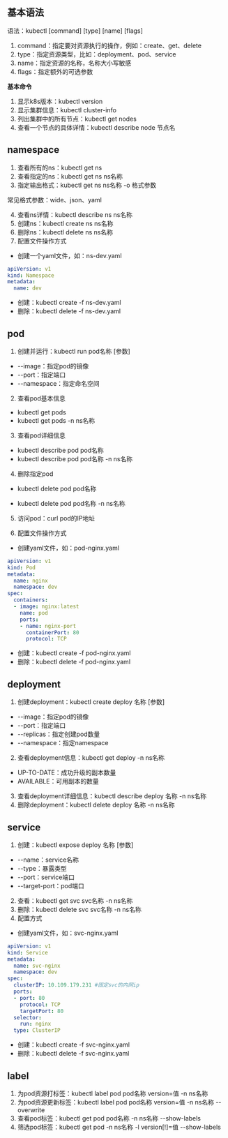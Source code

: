 ## 基本语法

语法：kubectl [command] [type] [name] [flags]

1. command：指定要对资源执行的操作，例如：create、get、delete
2. type：指定资源类型，比如：deployment、pod、service
3. name：指定资源的名称，名称大小写敏感
4. flags：指定额外的可选参数

**基本命令**

1. 显示k8s版本：kubectl version
2. 显示集群信息：kubectl cluster-info
3. 列出集群中的所有节点：kubectl get nodes
4. 查看一个节点的具体详情：kubectl describe node 节点名

## namespace

1. 查看所有的ns：kubectl get ns
2. 查看指定的ns：kubectl get ns ns名称
3. 指定输出格式：kubectl get ns ns名称 -o 格式参数

常见格式参数：wide、json、yaml

4. 查看ns详情：kubectl describe ns ns名称
5. 创建ns：kubectl create ns ns名称
6. 删除ns：kubectl delete ns ns名称
7. 配置文件操作方式

- 创建一个yaml文件，如：ns-dev.yaml

```yaml
apiVersion: v1
kind: Namespace
metadata:
  name: dev
```

- 创建：kubectl create -f ns-dev.yaml
- 删除：kubectl delete -f ns-dev.yaml
  <a name="ATKul"></a>

## pod

1. 创建并运行：kubectl run pod名称 [参数]

- --image：指定pod的镜像
- --port：指定端口
- --namespace：指定命名空间


2. 查看pod基本信息

- kubectl get pods
- kubectl get pods -n ns名称

3. 查看pod详细信息

- kubectl describe pod pod名称
- kubectl describe pod pod名称 -n ns名称

4. 删除指定pod

- kubectl delete pod pod名称

- kubectl delete pod pod名称 -n ns名称

5. 访问pod：curl pod的IP地址

6. 配置文件操作方式

- 创建yaml文件，如：pod-nginx.yaml

```yaml
apiVersion: v1
kind: Pod
metadata:
  name: nginx
  namespace: dev
spec:
  containers:
  - image: nginx:latest
    name: pod
    ports:
    - name: nginx-port
      containerPort: 80
      protocol: TCP
```

- 创建：kubectl create -f pod-nginx.yaml
- 删除：kubectl delete -f pod-nginx.yaml
  <a name="ziBne"></a>

## deployment

1. 创建deployment：kubectl create deploy 名称 [参数]

- --image：指定pod的镜像
- --port：指定端口
- --replicas：指定创建pod数量
- --namespace：指定namespace

2. 查看deployment信息：kubectl get deploy -n ns名称

- UP-TO-DATE：成功升级的副本数量
- AVAILABLE：可用副本的数量

3. 查看deployment详细信息：kubectl describe deploy 名称 -n ns名称
4. 删除deployment：kubectl delete deploy 名称 -n ns名称
   <a name="OfyiI"></a>

## service

1. 创建：kubectl expose deploy 名称 [参数]

- --name：service名称
- --type：暴露类型
- --port：service端口
- --target-port：pod端口

2. 查看：kubectl get svc svc名称 -n ns名称
3. 删除：kubectl delete svc svc名称 -n ns名称
4. 配置方式

- 创建yaml文件，如：svc-nginx.yaml

```yaml
apiVersion: v1
kind: Service
metadata:
  name: svc-nginx
  namespace: dev
spec:
  clusterIP: 10.109.179.231 #固定svc的内网ip
  ports:
  - port: 80
    protocol: TCP
    targetPort: 80
  selector:
    run: nginx
  type: ClusterIP
```

- 创建：kubectl create -f svc-nginx.yaml
- 删除：kubectl delete -f svc-nginx.yaml
  <a name="TUreP"></a>

## label

1. 为pod资源打标签：kubectl label pod pod名称 version=值 -n ns名称
2. 为pod资源更新标签：kubectl label pod pod名称 version=值 -n ns名称 --overwrite
3. 查看pod标签：kubectl get pod pod名称 -n ns名称 --show-labels
4. 筛选pod标签：kubectl get pod -n ns名称 -l version[!]=值 --show-labels
   <a name="dMnA5"></a>